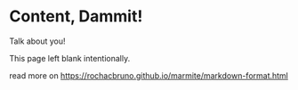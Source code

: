 # Content, Dammit!

Talk about you!

This page left blank intentionally.

read more on https://rochacbruno.github.io/marmite/markdown-format.html
